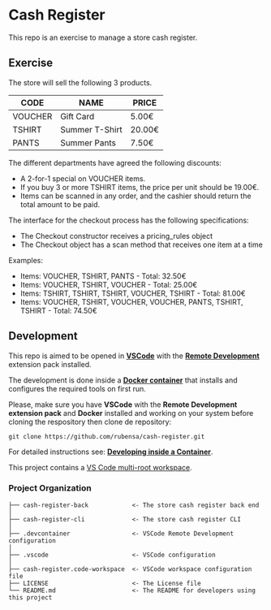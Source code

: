 # Cash Register

This repo is an exercise to manage a store cash register.

## Exercise

The store will sell the following 3 products.

| CODE    | NAME           | PRICE  |
| ------- | -------------- | ------ |
| VOUCHER | Gift Card      | 5.00€  |
| TSHIRT  | Summer T-Shirt | 20.00€ |
| PANTS   | Summer Pants   | 7.50€  |

The different departments have agreed the following discounts:
  * A 2-for-1 special on VOUCHER items.
  * If you buy 3 or more TSHIRT items, the price per unit should be 19.00€.
  * Items can be scanned in any order, and the cashier should return the total amount to be paid.

The interface for the checkout process has the following specifications:
  * The Checkout constructor receives a pricing_rules object
  * The Checkout object has a scan method that receives one item at a time

Examples:
  * Items: VOUCHER, TSHIRT, PANTS - Total: 32.50€
  * Items: VOUCHER, TSHIRT, VOUCHER - Total: 25.00€
  * Items: TSHIRT, TSHIRT, TSHIRT, VOUCHER, TSHIRT - Total: 81.00€
  * Items: VOUCHER, TSHIRT, VOUCHER, VOUCHER, PANTS, TSHIRT, TSHIRT - Total: 74.50€

## Development

This repo is aimed to be opened in **[VSCode](https://code.visualstudio.com/)** with the **[Remote Development](https://code.visualstudio.com/docs/remote/remote-overview)** extension pack installed.

The development is done inside a **[Docker container](https://docker.com/)** that installs and configures the required tools on first run.

Please, make sure you have **VSCode** with the **Remote Development extension pack** and **Docker** installed and working on your system before cloning the respository then clone de repository:

`git clone https://github.com/rubensa/cash-register.git`

For detailed instructions see: **[Developing inside a Container](https://code.visualstudio.com/docs/remote/containers)**.

This project contains a [VS Code multi-root workspace](https://code.visualstudio.com/docs/editor/multi-root-workspaces).

### Project Organization

    ├── cash-register-back            <- The store cash register back end
    │
    ├── cash-register-cli             <- The store cash register CLI
    │
    ├── .devcontainer                 <- VSCode Remote Development configuration
    │
    ├── .vscode                       <- VSCode configuration
    │
    ├── cash-register.code-workspace  <- VSCode workspace configuration file
    ├── LICENSE                       <- The License file
    └── README.md                     <- The README for developers using this project
